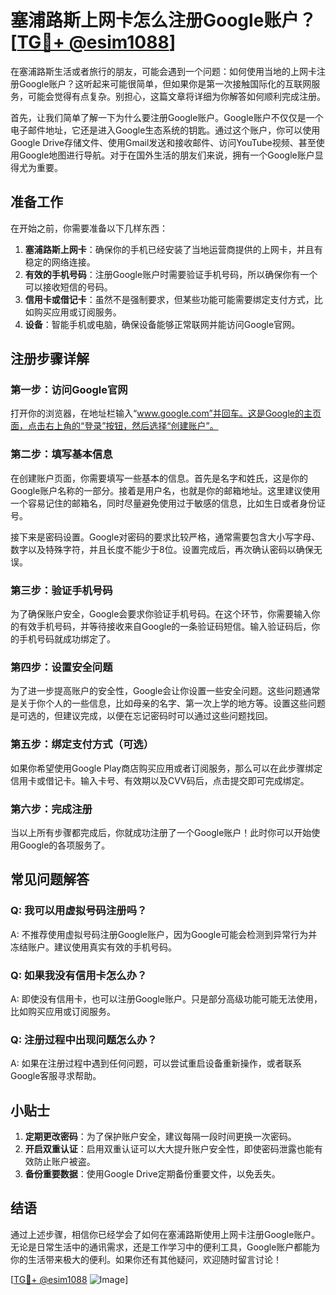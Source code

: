 # 塞浦路斯上网卡怎么注册Google账户？[[TG💪+ @esim1088](https://t.me/s/esim1088)]

在塞浦路斯生活或者旅行的朋友，可能会遇到一个问题：如何使用当地的上网卡注册Google账户？这听起来可能很简单，但如果你是第一次接触国际化的互联网服务，可能会觉得有点复杂。别担心，这篇文章将详细为你解答如何顺利完成注册。

首先，让我们简单了解一下为什么要注册Google账户。Google账户不仅仅是一个电子邮件地址，它还是进入Google生态系统的钥匙。通过这个账户，你可以使用Google Drive存储文件、使用Gmail发送和接收邮件、访问YouTube视频、甚至使用Google地图进行导航。对于在国外生活的朋友们来说，拥有一个Google账户显得尤为重要。

## 准备工作

在开始之前，你需要准备以下几样东西：

1. **塞浦路斯上网卡**：确保你的手机已经安装了当地运营商提供的上网卡，并且有稳定的网络连接。
2. **有效的手机号码**：注册Google账户时需要验证手机号码，所以确保你有一个可以接收短信的号码。
3. **信用卡或借记卡**：虽然不是强制要求，但某些功能可能需要绑定支付方式，比如购买应用或订阅服务。
4. **设备**：智能手机或电脑，确保设备能够正常联网并能访问Google官网。

## 注册步骤详解

### 第一步：访问Google官网

打开你的浏览器，在地址栏输入“www.google.com”并回车。这是Google的主页面，点击右上角的“登录”按钮，然后选择“创建账户”。

### 第二步：填写基本信息

在创建账户页面，你需要填写一些基本的信息。首先是名字和姓氏，这是你的Google账户名称的一部分。接着是用户名，也就是你的邮箱地址。这里建议使用一个容易记住的邮箱名，同时尽量避免使用过于敏感的信息，比如生日或者身份证号。

接下来是密码设置。Google对密码的要求比较严格，通常需要包含大小写字母、数字以及特殊字符，并且长度不能少于8位。设置完成后，再次确认密码以确保无误。

### 第三步：验证手机号码

为了确保账户安全，Google会要求你验证手机号码。在这个环节，你需要输入你的有效手机号码，并等待接收来自Google的一条验证码短信。输入验证码后，你的手机号码就成功绑定了。

### 第四步：设置安全问题

为了进一步提高账户的安全性，Google会让你设置一些安全问题。这些问题通常是关于你个人的一些信息，比如母亲的名字、第一次上学的地方等。设置这些问题是可选的，但建议完成，以便在忘记密码时可以通过这些问题找回。

### 第五步：绑定支付方式（可选）

如果你希望使用Google Play商店购买应用或者订阅服务，那么可以在此步骤绑定信用卡或借记卡。输入卡号、有效期以及CVV码后，点击提交即可完成绑定。

### 第六步：完成注册

当以上所有步骤都完成后，你就成功注册了一个Google账户！此时你可以开始使用Google的各项服务了。

## 常见问题解答

### Q: 我可以用虚拟号码注册吗？
A: 不推荐使用虚拟号码注册Google账户，因为Google可能会检测到异常行为并冻结账户。建议使用真实有效的手机号码。

### Q: 如果我没有信用卡怎么办？
A: 即使没有信用卡，也可以注册Google账户。只是部分高级功能可能无法使用，比如购买应用或订阅服务。

### Q: 注册过程中出现问题怎么办？
A: 如果在注册过程中遇到任何问题，可以尝试重启设备重新操作，或者联系Google客服寻求帮助。

## 小贴士

1. **定期更改密码**：为了保护账户安全，建议每隔一段时间更换一次密码。
2. **开启双重认证**：启用双重认证可以大大提升账户安全性，即使密码泄露也能有效防止账户被盗。
3. **备份重要数据**：使用Google Drive定期备份重要文件，以免丢失。

## 结语

通过上述步骤，相信你已经学会了如何在塞浦路斯使用上网卡注册Google账户。无论是日常生活中的通讯需求，还是工作学习中的便利工具，Google账户都能为你的生活带来极大的便利。如果你还有其他疑问，欢迎随时留言讨论！

[[TG💪+ @esim1088](https://t.me/s/esim1088) ![Image](https://i.postimg.cc/4NQfJmqS/Snipaste-2025-05-13-00-14-12.png)]